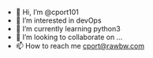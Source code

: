 - 👋 Hi, I’m @cport101
- 👀 I’m interested in devOps 
- 🌱 I’m currently learning python3 
- 💞️ I’m looking to collaborate on ...
- 📫 How to reach me cport@rawbw.com

<!---
cport101/cport101 is a ✨ special ✨ repository because its `README.md` (this file) appears on your GitHub profile.
You can click the Preview link to take a look at your changes.
--->

